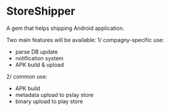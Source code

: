 StoreShipper
====================

A gem that helps shipping Android application.

Two main features will be available:
1/ compagny-specific use:
   - parse DB update
   - notification system
   - APK build & upload

2/ common use:
   - APK build
   - metadata upload to pslay store
   - binary upload to play store
